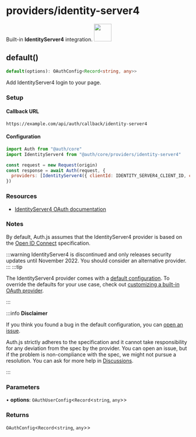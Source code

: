 # providers/identity-server4

<div style={{backgroundColor: "#000", display: "flex", justifyContent: "space-between", color: "#fff", padding: 16}}>
<span>Built-in <b>IdentityServer4</b> integration.</span>
<a href="https://identityserver4.readthedocs.io">
  <img style={{display: "block"}} src="https://authjs.dev/img/providers/identity-server4.svg" height="48" width="48"/>
</a>
</div>

## default()

```ts
default(options): OAuthConfig<Record<string, any>>
```

Add IdentityServer4 login to your page.

### Setup

#### Callback URL
```
https://example.com/api/auth/callback/identity-server4
```

#### Configuration
```js
import Auth from "@auth/core"
import IdentityServer4 from "@auth/core/providers/identity-server4"

const request = new Request(origin)
const response = await Auth(request, {
  providers: [IdentityServer4({ clientId: IDENTITY_SERVER4_CLIENT_ID, clientSecret: IDENTITY_SERVER4_CLIENT_SECRET, issuer: IDENTITY_SERVER4_ISSUER })],
})
```

### Resources

 - [IdentityServer4 OAuth documentation](https://identityserver4.readthedocs.io/en/latest/)

### Notes

By default, Auth.js assumes that the IdentityServer4 provider is
based on the [Open ID Connect](https://openid.net/specs/openid-connect-core-1_0.html) specification.

:::warning
IdentityServer4 is discontinued and only releases security updates until November 2022. You should consider an alternative provider.
:::
:::tip

The IdentityServer4 provider comes with a [default configuration](https://github.com/nextauthjs/next-auth/blob/main/packages/core/src/providers/identity-server4.ts).
To override the defaults for your use case, check out [customizing a built-in OAuth provider](https://authjs.dev/guides/providers/custom-provider#override-default-options).

:::

:::info **Disclaimer**

If you think you found a bug in the default configuration, you can [open an issue](https://authjs.dev/new/provider-issue).

Auth.js strictly adheres to the specification and it cannot take responsibility for any deviation from
the spec by the provider. You can open an issue, but if the problem is non-compliance with the spec,
we might not pursue a resolution. You can ask for more help in [Discussions](https://authjs.dev/new/github-discussions).

:::

### Parameters

• **options**: `OAuthUserConfig`\<`Record`\<`string`, `any`\>\>

### Returns

`OAuthConfig`\<`Record`\<`string`, `any`\>\>
